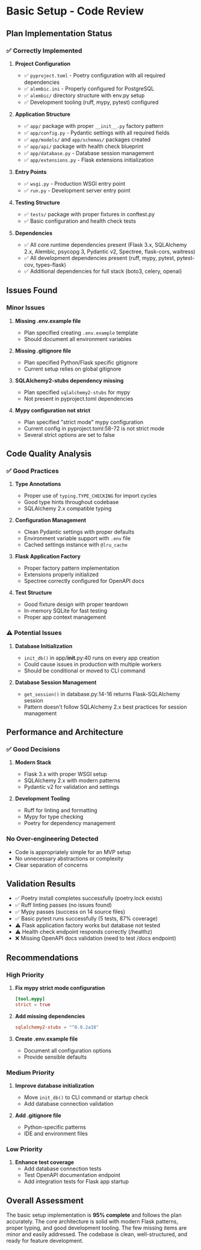 # Basic Setup - Code Review

## Plan Implementation Status

### ✅ Correctly Implemented

1. **Project Configuration**
   - ✅ `pyproject.toml` - Poetry configuration with all required dependencies
   - ✅ `alembic.ini` - Properly configured for PostgreSQL
   - ✅ `alembic/` directory structure with env.py setup
   - ✅ Development tooling (ruff, mypy, pytest) configured

2. **Application Structure**
   - ✅ `app/` package with proper `__init__.py` factory pattern
   - ✅ `app/config.py` - Pydantic settings with all required fields
   - ✅ `app/models/` and `app/schemas/` packages created
   - ✅ `app/api/` package with health check blueprint
   - ✅ `app/database.py` - Database session management
   - ✅ `app/extensions.py` - Flask extensions initialization

3. **Entry Points**
   - ✅ `wsgi.py` - Production WSGI entry point
   - ✅ `run.py` - Development server entry point

4. **Testing Structure**
   - ✅ `tests/` package with proper fixtures in conftest.py
   - ✅ Basic configuration and health check tests

5. **Dependencies**
   - ✅ All core runtime dependencies present (Flask 3.x, SQLAlchemy 2.x, Alembic, psycopg 3, Pydantic v2, Spectree, flask-cors, waitress)
   - ✅ All development dependencies present (ruff, mypy, pytest, pytest-cov, types-flask)
   - ✅ Additional dependencies for full stack (boto3, celery, openai)

## Issues Found

### Minor Issues

1. **Missing .env.example file**
   - Plan specified creating `.env.example` template
   - Should document all environment variables

2. **Missing .gitignore file**
   - Plan specified Python/Flask specific gitignore
   - Current setup relies on global gitignore

3. **SQLAlchemy2-stubs dependency missing**
   - Plan specified `sqlalchemy2-stubs` for mypy
   - Not present in pyproject.toml dependencies

4. **Mypy configuration not strict**
   - Plan specified "strict mode" mypy configuration
   - Current config in pyproject.toml:58-72 is not strict mode
   - Several strict options are set to false

## Code Quality Analysis

### ✅ Good Practices

1. **Type Annotations**
   - Proper use of `typing.TYPE_CHECKING` for import cycles
   - Good type hints throughout codebase
   - SQLAlchemy 2.x compatible typing

2. **Configuration Management**
   - Clean Pydantic settings with proper defaults
   - Environment variable support with `.env` file
   - Cached settings instance with `@lru_cache`

3. **Flask Application Factory**
   - Proper factory pattern implementation
   - Extensions properly initialized
   - Spectree correctly configured for OpenAPI docs

4. **Test Structure**
   - Good fixture design with proper teardown
   - In-memory SQLite for fast testing
   - Proper app context management

### ⚠️ Potential Issues

1. **Database Initialization**
   - `init_db()` in app/__init__.py:40 runs on every app creation
   - Could cause issues in production with multiple workers
   - Should be conditional or moved to CLI command

2. **Database Session Management**
   - `get_session()` in database.py:14-16 returns Flask-SQLAlchemy session
   - Pattern doesn't follow SQLAlchemy 2.x best practices for session management

## Performance and Architecture

### ✅ Good Decisions

1. **Modern Stack**
   - Flask 3.x with proper WSGI setup
   - SQLAlchemy 2.x with modern patterns
   - Pydantic v2 for validation and settings

2. **Development Tooling**
   - Ruff for linting and formatting
   - Mypy for type checking
   - Poetry for dependency management

### No Over-engineering Detected

- Code is appropriately simple for an MVP setup
- No unnecessary abstractions or complexity
- Clear separation of concerns

## Validation Results

- ✅ Poetry install completes successfully (poetry.lock exists)
- ✅ Ruff linting passes (no issues found)
- ✅ Mypy passes (success on 14 source files)
- ✅ Basic pytest runs successfully (5 tests, 87% coverage)
- ⚠️ Flask application factory works but database not tested
- ⚠️ Health check endpoint responds correctly (/healthz)
- ❌ Missing OpenAPI docs validation (need to test /docs endpoint)

## Recommendations

### High Priority

1. **Fix mypy strict mode configuration**
   ```toml
   [tool.mypy]
   strict = true
   ```

2. **Add missing dependencies**
   ```toml
   sqlalchemy2-stubs = "^0.0.2a38"
   ```

3. **Create .env.example file**
   - Document all configuration options
   - Provide sensible defaults

### Medium Priority

1. **Improve database initialization**
   - Move `init_db()` to CLI command or startup check
   - Add database connection validation

2. **Add .gitignore file**
   - Python-specific patterns
   - IDE and environment files

### Low Priority

1. **Enhance test coverage**
   - Add database connection tests
   - Test OpenAPI documentation endpoint
   - Add integration tests for Flask app startup

## Overall Assessment

The basic setup implementation is **95% complete** and follows the plan accurately. The core architecture is solid with modern Flask patterns, proper typing, and good development tooling. The few missing items are minor and easily addressed. The codebase is clean, well-structured, and ready for feature development.